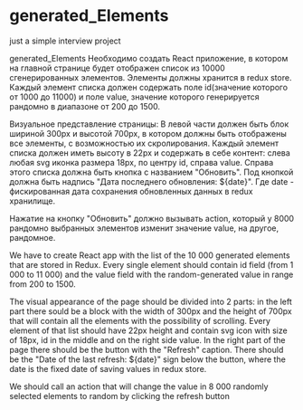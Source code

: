 # generated_Elements
just a simple interview project

generated_Elements
Необходимо создать React приложение, в котором на главной странице будет отображен список из 10000 сгенерированных элементов. Элементы должны хранится в redux store. Каждый элемент списка должен содержать поле id(значение которого от 1000 до 11000) и поле value, значение которого генерируется рандомно в диапазоне от 200 до 1500.

Визуальное представление страницы: В левой части должен быть блок шириной 300px и высотой 700px, в котором должны быть отображены все элементы, с возможностью их скролирования. Каждый элемент списка должен иметь высоту в 22px и содержать в себе контент: слева любая svg иконка размера 18px, по центру id, справа value. Справа этого списка должна быть кнопка с названием "Обновить". Под кнопкой должна быть надпись "Дата последнего обновления: ${date}". Где date - фискированная дата сохранения обновленных данных в redux хранилище.

Нажатие на кнопку "Обновить" должно вызывать action, который у 8000 рандомно выбранных элементов изменит значение value, на другое, рандомное.

We have to create React app with the list of the 10 000 generated elements that are stored in Redux. Every single element should contain id field (from 1 000 to 11 000) and the value field with the random-generated value in range from 200 to 1500.

The visual appearance of the page should be divided into 2 parts: in the left part there sould be a block with the width of 300px and the height of 700px that will contain all the elements with the possibility of scrolling. Every element of that list should have 22px height and contain svg icon with size of 18px, id in the middle and on the right side value. In the right part of the page there should be the button with the "Refresh" caption. There should be the "Date of the last refresh: ${date}" sign below the button, where the date is the fixed date of saving values in redux store.

We should call an action that will change the value in 8 000 randomly selected elements to random by clicking the refresh button
